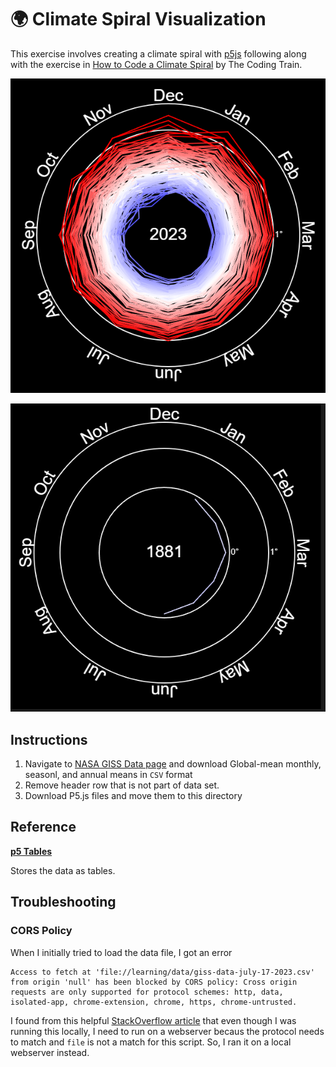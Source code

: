 # 🌍 Climate Spiral Visualization

This exercise involves creating a climate spiral with [p5js](https://p5js.org/) following along with the exercise in [How to Code a Climate Spiral](https://www.youtube.com/watch?v=rVBTxnRyOuE) by The Coding Train.

![Screenshot of the final 2023 image](img/finalimage.png)

![Animated gif of the visual](img/animated.gif)

## Instructions

1. Navigate to [NASA GISS Data page](https://data.giss.nasa.gov/gistemp/) and download Global-mean monthly, seasonl, and annual means in `CSV` format
2. Remove header row that is not part of data set.
3. Download P5.js files and move them to this directory

## Reference

**[p5 Tables](https://p5js.org/reference/#/p5.Table)**

Stores the data as tables.

## Troubleshooting

### CORS Policy

When I initially tried to load the data file, I got an error

```
Access to fetch at 'file://learning/data/giss-data-july-17-2023.csv' from origin 'null' has been blocked by CORS policy: Cross origin requests are only supported for protocol schemes: http, data, isolated-app, chrome-extension, chrome, https, chrome-untrusted.
```

I found from this helpful [StackOverflow article](https://stackoverflow.com/questions/10752055/cross-origin-requests-are-only-supported-for-http-error-when-loading-a-local) that even though I was running this locally, I need to run on a webserver becaus the protocol needs to match and `file` is not a match for this script. So, I ran it on a local webserver instead.

